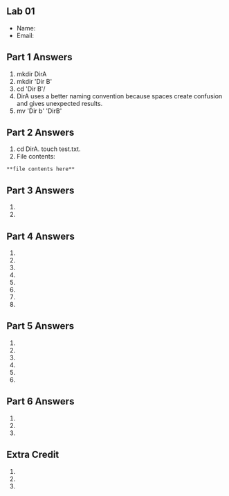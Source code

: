 ## Lab 01

- Name: 
- Email:

## Part 1 Answers

1. mkdir DirA
2. mkdir 'Dir B'
3. cd 'Dir B'/
4. DirA uses a better naming convention because spaces create confusion and gives unexpected results.
5. mv 'Dir b' 'DirB'

## Part 2 Answers

1. cd DirA.
   touch test.txt.
3. File contents:

```
**file contents here**
```

## Part 3 Answers

1.
2.

## Part 4 Answers

1.
2.
3.
4.
5.
6.
7.
8.

## Part 5 Answers

1.
2.
3.
4.
5.
6.

## Part 6 Answers

1.
2.
3.

## Extra Credit

1.
2.
3.
